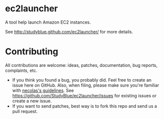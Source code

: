 # ec2launcher

A tool help launch Amazon EC2 instances.

See http://studyblue.github.com/ec2launcher/ for more details.

# Contributing

All contributions are welcome: ideas, patches, documentation, bug reports, complaints, etc.

* If you think you found a bug, you probably did. Feel free to create an issue here on GitHub. Also, when filing, please make sure you're familiar with [necolas's guidelines](https://github.com/necolas/issue-guidelines). See https://github.com/StudyBlue/ec2launcher/issues for existing issues or create a new issue.
* If you want to send patches, best way is to fork this repo and send us a pull request.
